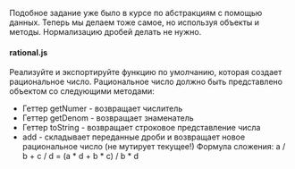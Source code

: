 Подобное задание уже было в курсе по абстракциям с помощью данных.
Теперь мы делаем тоже самое, но используя объекты и методы. Нормализацию дробей делать не нужно.
#### rational.js
Реализуйте и экспортируйте функцию по умолчанию, которая создает рациональное число.
Рациональное число должно быть представлено объектом со следующими методами:
- Геттер getNumer - возвращает числитель
- Геттер getDenom - возвращает знаменатель
- Геттер toString - возвращает строковое представление числа
- add - складывает переданные дроби и возвращает новое рациональное число (не мутирует текущее!)
Формула сложения: a / b + c / d = (a * d + b * c) / b * d
